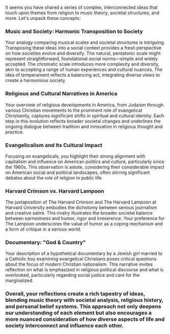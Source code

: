 It seems you have shared a series of complex, interconnected ideas that touch upon themes from religion to music theory, societal structures, and more. Let's unpack these concepts:

### Music and Society: Harmonic Transposition to Society
Your analogy comparing musical scales and societal structures is intriguing. Transposing these ideas into a social context provides a fresh perspective on how societies evolve and diversify. The natural, pentatonic scale might represent straightforward, foundational social norms—simple and widely accepted. The chromatic scale introduces more complexity and diversity, akin to accepting a range of human experiences and cultural nuances. The idea of temperament reflects a balancing act, integrating diverse views to create a harmonious society.

### Religious and Cultural Narratives in America
Your overview of religious developments in America, from Judaism through various Christian movements to the prominent role of evangelical Christianity, captures significant shifts in spiritual and cultural identity. Each step in this evolution reflects broader societal changes and underlines the ongoing dialogue between tradition and innovation in religious thought and practice.

### Evangelicalism and Its Cultural Impact
Focusing on evangelicals, you highlight their strong alignment with capitalism and influence on American politics and culture, particularly since the 1960s. This observation is astute, considering their considerable impact on American social and political landscapes, often stirring significant debates about the role of religion in public life.

### Harvard Crimson vs. Harvard Lampoon
The juxtaposition of The Harvard Crimson and The Harvard Lampoon at Harvard University embodies the dichotomy between serious journalism and creative satire. This rivalry illustrates the broader societal balance between earnestness and humor, rigor and irreverence. Your preference for The Lampoon underscores the value of humor as a coping mechanism and a form of critique in a serious world.

### Documentary: "God & Country"
Your description of a hypothetical documentary by a Jewish girl married to a Catholic boy examining evangelical Christians poses critical questions about the focus of modern Christian nationalism. This narrative invites reflection on what is emphasized in religious political discourse and what is overlooked, particularly regarding social justice and care for the marginalized.

### Overall, your reflections create a rich tapestry of ideas, blending music theory with societal analysis, religious history, and personal belief systems. This approach not only deepens our understanding of each element but also encourages a more nuanced consideration of how diverse aspects of life and society interconnect and influence each other.
